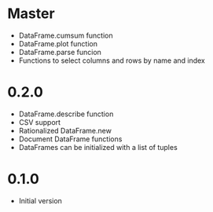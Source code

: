 # Master
- DataFrame.cumsum function
- DataFrame.plot function
- DataFrame.parse funcion
- Functions to select columns and rows by name and index

# 0.2.0
- DataFrame.describe function
- CSV support
- Rationalized DataFrame.new
- Document DataFrame functions
- DataFrames can be initialized with a list of tuples

# 0.1.0
- Initial version
